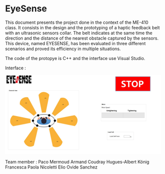 # EyeSense
This document presents the project done in the context of the ME-410 class. It consists in the design and the prototyping of a haptic feedback belt with an ultrasonic sensors collar. The belt indicates at the same time the direction and the distance of the nearest obstacle captured by the sensors. This device, named EYESENSE, has been evaluated in three different scenarios and proved its efficiency in multiple situations.

The code of the protopye is C++ and the interface use Visual Studio.

Interface :

![interface](image/interface.jpeg)

Team member : 
Paco Mermoud
Armand Coudray
Hugues-Albert König
Francesca Paola Nicoletti
Elio Ovide Sanchez
